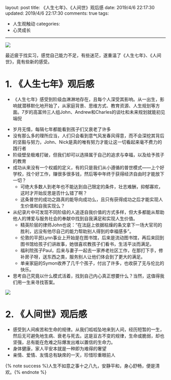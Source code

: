 layout: post
title: 《人生七年》、《人间世》观后感
date: 2019/4/6 22:17:30
updated: 2019/4/6 22:17:30
comments: true
tags:
- 人生观触动
categories:
- 心灵成长

---
<img src="../../../../uploads/AfterWatch7upAndRenJianShi.jpg" class="full-image" />

最近疲于找实习，感觉自己能力不足，有些迷茫，遂重温了《人生七年》、《人间世》，竟有些新的感受。

# 1. 《人生七年》观后感

- 《人生七年》感受到阶级血淋淋地存在，且每个人深受其影响。从一出生，影响就潜移默化地开始了，从家庭背景、思维方式、教育资源、人生规划等方面。7岁的高富帅三人组John、Andrew和Charles的谈吐和未来规划就能初见端倪

<!-- more -->

- 岁月无情，每隔七年都能看到孩子们又衰老了许多
- 没有那么多的理所应当，人们只会看到意气风发春风得意，而不会深挖其背后的坚毅与努力，John、Nick是真的唯有努力才能让这一切看起来毫不费力的践行者
- 阶级壁垒极难打破，但我们却可以选择属于自己的追求与幸福，以及给予孩子的教育
- 成功从来没有一个权威的定义，有的只是我们从小遵循的普世模式——上个好学校，找个好工作，赚很多很多钱，然后等中年终于获得经济自由时才能放下一切？
  - 可绝大多数人到老年也不能达到自己限定的条件，壮志难酬，抑郁寡欢，这时才开始反思是否什么错了啊？
  - 这条普世的成功之路真的能导向成功么，且只有获得成功之后才能实现人生价值和自我实现么？
- 从纪录片中可发现不同阶级的人追逐自我价值的方式多样，但大多都能从帮助他人的博爱与服务社会的奉献中找到自我满足和实现人生价值。
  - 精英阶层的律师John也说：“在法庭上依据枯燥的条文拿下一场大官司的胜利，远没有他尽自己的能力帮助别人得到的幸福感多”。
  - 伦敦的平民Lynn事业上开始是在图书馆，后来是流动图书馆，再后来回到图书馆给孩子们讲故事，她很喜欢教孩子们看书，生活平淡而满足。
  - 福利院孩子Paul，后来与妻子一起去一家养老社区工作，在那打下手，修补房子呀，送东西之类，服务别人让他们体会到了更大的满足。
  - 单亲家庭的Symon收养了几千个孩子，付出了许多，也收获了无与伦比的快乐。
- 思考自己究竟以什么模式活着，找到自己内心真正想要什么？当然，这值得我们用一生来寻找答案。

<img src="../../../../uploads/RenJianShiNewLife.jpg" class="full-image" />

# 2. 《人间世》观后感

- 感受到人间疾苦和生命的规律。从我们呱呱坠地来到人间，经历短暂的一生，然后无可避免地生病、衰老与死去。这是亘古不变的规律，生命或脆弱，却也坚强，总有能在危难之际爆发出难以置信的生命力。
- 身体健康，家人平安本就是一种即为难得的奢望
- 亲情、爱情、友情总有缺席的一天，珍惜珍重眼前人

{% note success %}人生不如意之事十之八九，安静平和，身心舒畅，便是清欢。{% endnote %}
